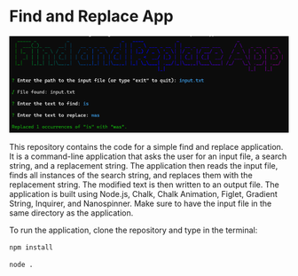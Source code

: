 # Find and Replace App

![Find and Replace App Cover Photo](image.png)

This repository contains the code for a simple find and replace application. It is a command-line application that asks the user for an input file, a search string, and a replacement string. The application then reads the input file, finds all instances of the search string, and replaces them with the replacement string. The modified text is then written to an output file. The application is built using Node.js, Chalk, Chalk Animation, Figlet, Gradient String, Inquirer, and Nanospinner. Make sure to have the input file in the same directory as the application.

To run the application, clone the repository and type in the terminal:

```bash
npm install
```

```bash
node .
```